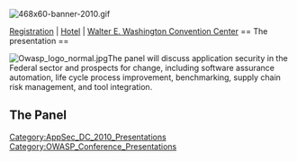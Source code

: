 ![468x60-banner-2010.gif](468x60-banner-2010.gif
"468x60-banner-2010.gif")

[Registration](https://guest.cvent.com/EVENTS/Register/IdentityConfirmation.aspx?e=d52c6f5f-d568-4e16-b8e0-b5e2bf87ab3a)
|
[Hotel](https://resweb.passkey.com/Resweb.do?mode=welcome_gi_new&groupID=2766908)
| [Walter E. Washington Convention
Center](http://www.dcconvention.com/)
\== The presentation ==

![Owasp_logo_normal.jpg](Owasp_logo_normal.jpg
"Owasp_logo_normal.jpg")The panel will discuss application security in
the Federal sector and prospects for change, including software
assurance automation, life cycle process improvement, benchmarking,
supply chain risk management, and tool integration.

## The Panel

[Category:AppSec_DC_2010_Presentations](Category:AppSec_DC_2010_Presentations "wikilink")
[Category:OWASP_Conference_Presentations](Category:OWASP_Conference_Presentations "wikilink")